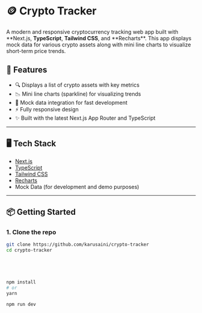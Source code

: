 # 🪙 Crypto Tracker

A modern and responsive cryptocurrency tracking web app built with **Next.js, **TypeScript**, **Tailwind CSS**, and **Recharts\*\*. This app displays mock data for various crypto assets along with mini line charts to visualize short-term price trends.

## 🚀 Features

- 🔍 Displays a list of crypto assets with key metrics
- 📉 Mini line charts (sparkline) for visualizing trends
- 🧪 Mock data integration for fast development
- ⚡ Fully responsive design
- ✨ Built with the latest Next.js App Router and TypeScript

---

## 🖥️ Tech Stack

- [Next.js](https://nextjs.org/)
- [TypeScript](https://www.typescriptlang.org/)
- [Tailwind CSS](https://tailwindcss.com/)
- [Recharts](https://recharts.org/en-US/)
- Mock Data (for development and demo purposes)

---

## 📦 Getting Started

### 1. Clone the repo

```bash
git clone https://github.com/karusaini/crypto-tracker
cd crypto-tracker





npm install
# or
yarn

npm run dev
```
